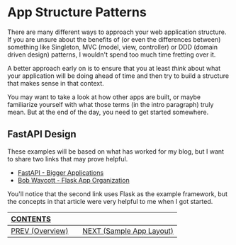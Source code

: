 # App Structure Patterns

There are many different ways to approach your web application structure. If you are unsure about the benefits of (or even the differences between) something like Singleton, MVC (model, view, controller) or DDD (domain driven design) patterns, I wouldn't spend too much time fretting over it.

A better approach early on is to ensure that you at least _think_ about what your application will be doing ahead of time and then try to build a structure that makes sense in that context.

You may want to take a look at how other apps are built, or maybe familiarize yourself with what those terms (in the intro paragraph) truly mean. But at the end of the day, you need to get started somewhere.

## FastAPI Design

These examples will be based on what has worked for my blog, but I want to share two links that may prove helpful.

-   [FastAPI - Bigger Applications](https://fastapi.tiangolo.com/tutorial/bigger-applications/)
-   [Bob Waycott - Flask App Organization](https://bobwaycott.com/blog/how-i-use-flask/flask-app-organization/)

You'll notice that the second link uses Flask as the example framework, but the concepts in that article were very helpful to me when I got started.

| [CONTENTS](../00_Introduction/01_Table_of_Contents.md)  | | |
|:---|:---:|---:|
|  [PREV (Overview)](../00_Introduction/00_Overview.md) || [NEXT (Sample App Layout)](1.2_Sample_Layout_Tree.md)   |